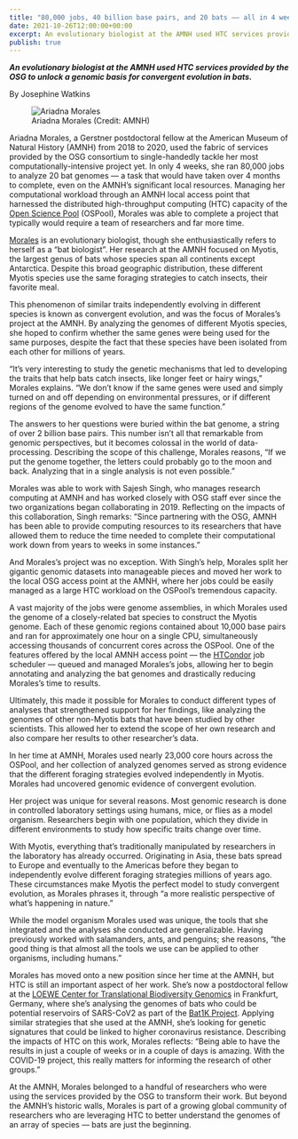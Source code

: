 ```yaml
---
title: "80,000 jobs, 40 billion base pairs, and 20 bats –– all in 4 weeks" 
date: 2021-10-26T12:00:00+00:00
excerpt: An evolutionary biologist at the AMNH used HTC services provided by the OSG to unlock a genomic basis for convergent evolution in bats.
publish: true
--- 
```


***An evolutionary biologist at the AMNH used HTC services provided by the OSG to unlock a genomic basis for convergent evolution in bats.***

By Josephine Watkins

  <figure class="figure">
  <img src="{{site.baseurl}}/images/news/bat-genomics-Ariadna.jpeg" class="figure-img img-fluid rounded" alt="Ariadna Morales">
  <figcaption class="figure-caption">Ariadna Morales (Credit: AMNH)</figcaption>
</figure>

Ariadna Morales, a Gerstner postdoctoral fellow at the American Museum of Natural History (AMNH) from 2018 to 2020, used the fabric of services provided by the OSG 
consortium to single-handedly tackle her most computationally-intensive project yet. In only 4 weeks, she ran 80,000 jobs to analyze 20 bat genomes –– a task that 
would have taken over 4 months to complete, even on the AMNH’s significant local resources. Managing her computational workload through an AMNH local access point 
that harnessed the distributed high-throughput computing (HTC) capacity of the [Open Science Pool](https://opensciencegrid.org/about/open_science_pool/) (OSPool), Morales was able to complete a project that typically 
would require a team of researchers and far more time.

[Morales](https://www.amnh.org/research/staff-directory/ariadna-morales) is an evolutionary biologist, though she enthusiastically refers to herself as a “bat biologist”. Her research at the AMNH focused on Myotis, the largest 
genus of bats whose species span all continents except Antarctica. Despite this broad geographic distribution, these different Myotis species use the same foraging 
strategies to catch insects, their favorite meal. 

This phenomenon of similar traits independently evolving in different species is known as convergent evolution, and was the focus of Morales’s project at the AMNH. 
By analyzing the genomes of different Myotis species, she hoped to confirm whether the same genes were being used for the same purposes, despite the fact that 
these species have been isolated from each other for millions of years.

“It’s very interesting to study the genetic mechanisms that led to developing the traits that help bats catch insects, like longer feet or hairy wings,” Morales 
explains. “We don’t know if the same genes were used and simply turned on and off depending on environmental pressures, or if different regions of the genome 
evolved to have the same function.”

The answers to her questions were buried within the bat genome, a string of over 2 billion base pairs. This number isn’t all that remarkable from genomic 
perspectives, but it becomes colossal in the world of data-processing. Describing the scope of this challenge, Morales reasons, “If we put the genome together, 
the letters could probably go to the moon and back. Analyzing that in a single analysis is not even possible.” 

Morales was able to work with Sajesh Singh, who manages research computing at AMNH and has worked closely with OSG staff ever since the two organizations began 
collaborating in 2019. Reflecting on the impacts of this collaboration, Singh remarks: “​​Since partnering with the OSG, AMNH has been able to provide computing 
resources to its researchers that have allowed them to reduce the time needed to complete their computational work down from years to weeks in some instances.”

And Morales’s project was no exception. With Singh’s help, Morales split her gigantic genomic datasets into manageable pieces and moved her work to the local OSG 
access point at the AMNH, where her jobs could be easily managed as a large HTC workload on the OSPool’s tremendous capacity.

A vast majority of the jobs were genome assemblies, in which Morales used the genome of a closely-related bat species to construct the Myotis genome. Each of these 
genomic regions contained about 10,000 base pairs and ran for approximately one hour on a single CPU, simultaneously accessing thousands of concurrent cores across 
the OSPool. One of the features offered by the local AMNH access point –– the [HTCondor](https://research.cs.wisc.edu/htcondor/) job scheduler –– queued and managed Morales’s jobs, allowing her to begin 
annotating and analyzing the bat genomes and drastically reducing Morales’s time to results. 

Ultimately, this made it possible for Morales to conduct different types of analyses that strengthened support for her findings, like analyzing the genomes of 
other non-Myotis bats that have been studied by other scientists. This allowed her to extend the scope of her own research and also compare her results to other 
researcher’s data. 

In her time at AMNH, Morales used nearly 23,000 core hours across the OSPool, and her collection of analyzed genomes served as strong evidence that the different 
foraging strategies evolved independently in Myotis. Morales had uncovered genomic evidence of convergent evolution. 

Her project was unique for several reasons. Most genomic research is done in controlled laboratory settings using humans, mice, or flies as a model organism. 
Researchers begin with one population, which they divide in different environments to study how specific traits change over time.

With Myotis, everything that’s traditionally manipulated by researchers in the laboratory has already occurred. Originating in Asia, these bats spread to Europe and
eventually to the Americas before they began to independently evolve different foraging strategies millions of years ago. These circumstances make Myotis the 
perfect model to study convergent evolution, as Morales phrases it, through “a more realistic perspective of what’s happening in nature.”

While the model organism Morales used was unique, the tools that she integrated and the analyses she conducted are generalizable. Having previously worked with 
salamanders, ants, and penguins; she reasons, “the good thing is that almost all the tools we use can be applied to other organisms, including humans.”

Morales has moved onto a new position since her time at the AMNH, but HTC is still an important aspect of her work. She’s now a postdoctoral fellow at the 
[LOEWE Center for Translational Biodiversity Genomics](https://tbg.senckenberg.de/) in Frankfurt, Germany, where she’s analysing the genomes of bats who could be potential reservoirs of SARS-CoV2
as part of the [Bat1K Project](https://bat1k.com/). Applying similar strategies that she used at the AMNH, she’s looking for genetic signatures that could be linked to higher 
coronavirus resistance. Describing the impacts of HTC on this work, Morales reflects: “Being able to have the results in just a couple of weeks or in a couple of 
days is amazing. With the COVID-19 project, this really matters for informing the research of other groups.”

At the AMNH, Morales belonged to a handful of researchers who were using the services provided by the OSG to transform their work. But beyond the AMNH’s historic 
walls, Morales is part of a growing global community of researchers who are leveraging HTC to better understand the genomes of an array of species –– bats are just 
the beginning.

